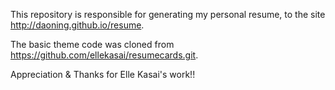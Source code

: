 This repository is responsible for generating my personal resume, to the site http://daoning.github.io/resume.

The basic theme code was cloned from https://github.com/ellekasai/resumecards.git.

Appreciation & Thanks for Elle Kasai's work!!
